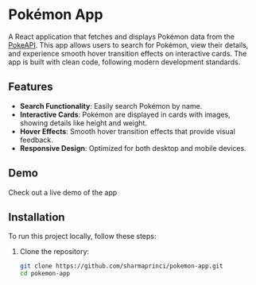 # Pokémon App

A React application that fetches and displays Pokémon data from the [PokeAPI](https://pokeapi.co/). This app allows users to search for Pokémon, view their details, and experience smooth hover transition effects on interactive cards. The app is built with clean code, following modern development standards.

## Features

- **Search Functionality**: Easily search Pokémon by name.
- **Interactive Cards**: Pokémon are displayed in cards with images, showing details like height and weight.
- **Hover Effects**: Smooth hover transition effects that provide visual feedback.
- **Responsive Design**: Optimized for both desktop and mobile devices.

## Demo

Check out a live demo of the app 

## Installation

To run this project locally, follow these steps:

1. Clone the repository:

   ```bash
   git clone https://github.com/sharmaprinci/pokemon-app.git
   cd pokemon-app

